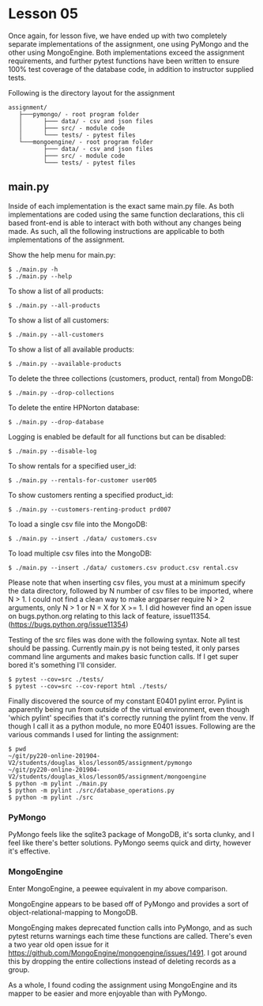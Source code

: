 # Lesson 05

Once again, for lesson five, we have ended up with two completely separate implementations of the assignment, one using PyMongo and the other using MongoEngine.  Both implementations exceed the assignment requirements, and further pytest functions have been written to ensure 100% test coverage of the database code, in addition to instructor supplied tests.


Following is the directory layout for the assignment
```
assignment/
   ├───pymongo/ - root program folder
   │      ├─── data/ - csv and json files
   │      ├─── src/ - module code
   │      └─── tests/ - pytest files
   └───mongoengine/ - root program folder
          ├─── data/ - csv and json files
          ├─── src/ - module code
          └─── tests/ - pytest files
```
## main.py
Inside of each implementation is the exact same main.py file.  As both implementations are coded using the same function declarations, this cli based front-end is able to interact with both without any changes being made.  As such, all the following instructions are applicable to both implementations of the assignment.

Show the help menu for main.py:
```
$ ./main.py -h
$ ./main.py --help
```
To show a list of all products:
```
$ ./main.py --all-products
```
To show a list of all customers:
```
$ ./main.py --all-customers
```
To show a list of all available products:
```
$ ./main.py --available-products
```
To delete the three collections (customers, product, rental) from MongoDB:
```
$ ./main.py --drop-collections
```
To delete the entire HPNorton database:
```
$ ./main.py --drop-database
```
Logging is enabled be default for all functions but can be disabled:
```
$ ./main.py --disable-log
```
To show rentals for a specified user_id:
```
$ ./main.py --rentals-for-customer user005
```
To show customers renting a specified product_id:
```
$ ./main.py --customers-renting-product prd007
```
To load a single csv file into the MongoDB:
```
$ ./main.py --insert ./data/ customers.csv
```
To load multiple csv files into the MongoDB:
```
$ ./main.py --insert ./data/ customers.csv product.csv rental.csv
```
Please note that when inserting csv files, you must at a minimum specify the data directory, followed by N number of csv files to be imported, where N > 1.  I could not find a clean way to make argparser require N > 2 arguments, only N > 1 or N = X for X >= 1.  I did however find an open issue on bugs.python.org relating to this lack of feature, issue11354. (https://bugs.python.org/issue11354)

Testing of the src files was done with the following syntax.  Note all test should be passing.  Currently main.py is not being tested, it only parses command line arguments and makes basic function calls.  If I get super bored it's something I'll consider.
```
$ pytest --cov=src ./tests/
$ pytest --cov=src --cov-report html ./tests/
```
Finally discovered the source of my constant E0401 pylint error.  Pylint is apparently being run from outside of the virtual environment, even though 'which pylint' specifies that it's correctly running the pylint from the venv.  If though I call it as a python module, no more E0401 issues.  Following are the various commands I used for linting the assignment:
```
$ pwd
~/git/py220-online-201904-V2/students/douglas_klos/lesson05/assignment/pymongo
~/git/py220-online-201904-V2/students/douglas_klos/lesson05/assignment/mongoengine
$ python -m pylint ./main.py
$ python -m pylint ./src/database_operations.py
$ python -m pylint ./src
```

### PyMongo

PyMongo feels like the sqlite3 package of MongoDB, it's sorta clunky, and I feel like there's better solutions.  PyMongo seems quick and dirty, however it's effective.

### MongoEngine

Enter MongoEngine, a peewee equivalent in my above comparison.

MongoEngine appears to be based off of PyMongo and provides a sort of object-relational-mapping to MongoDB.

MongoEnging makes deprecated function calls into PyMongo, and as such pytest returns warnings each time these functions are called.  There's even a two year old open issue for it https://github.com/MongoEngine/mongoengine/issues/1491.  I got around this by dropping the entire collections instead of deleting records as a group.

As a whole, I found coding the assignment using MongoEngine and its mapper to be easier and more enjoyable than with PyMongo.
